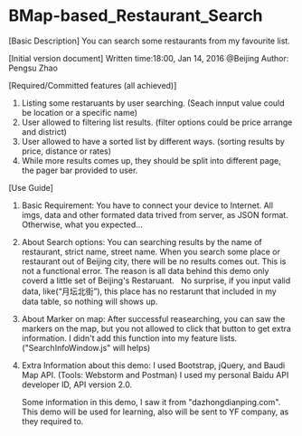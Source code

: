 # BMap-based_Restaurant_Search
[Basic Description]
You can search some restaurants from my favourite list.

[Initial version document]
Written time:18:00, Jan 14, 2016 @Beijing
Author: Pengsu Zhao

[Required/Committed features (all achieved)]
1. Listing some restaruants by user searching. (Seach innput value could be location or a specific name)
2. User allowed to filtering list results. (filter options could be price arrange and district)
3. User allowed to have a sorted list by different ways. (sorting results by price, distance or rates)
4. While more results comes up, they should be split into different page, the pager bar provided to user.

[Use Guide]
1. Basic Requirement:
   You have to connect your device to Internet.
   All imgs, data and other formated data trived from server, as JSON format.
   Otherwise, what you expected...
2. About Search options: 
   You can searching results by the name of restaurant, strict name, street name.
   When you search some place or restaurant out of Beijing city, there will be no results comes out.
   This is not a functional error. The reason is all data behind this demo only coverd a little set of Beijing's Restaruant.
   No surprise, if you input valid data, like(“月坛北街”), 
   this place has no restarunt that included in my data table, so nothing will shows up.
3. About Marker on map:
   After successful reasearching, you can saw the markers on the map, 
   but you not allowed to click that button to get extra information.
   I didn't add this function into my feature lists. ("SearchInfoWindow.js" will helps)
4. Extra Information about this demo:
   I used Bootstrap, jQuery, and Baudi Map API. (Tools: Webstorm and Postman)
   I used my personal Baidu API developer ID, API version 2.0.
   
   Some information in this demo, I saw it from "dazhongdianping.com".
   This demo will be used for learning, also will be sent to YF company, as they required to.
   

